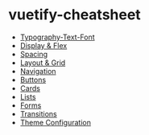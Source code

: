# vuetify-cheatsheet

- [Typography-Text-Font](https://github.com/Adamskoullos/vuetify-cheatsheet/blob/main/text-font-typography.md)
- [Display & Flex](https://github.com/Adamskoullos/vuetify-cheatsheet/blob/main/flex.md)
- [Spacing](https://github.com/Adamskoullos/vuetify-cheatsheet/blob/main/spacing.md)
- [Layout & Grid](https://github.com/Adamskoullos/vuetify-cheatsheet/blob/main/grid.md)
- [Navigation](https://github.com/Adamskoullos/vuetify-cheatsheet/blob/main/nav.md)
- [Buttons](https://github.com/Adamskoullos/vuetify-cheatsheet/blob/main/buttons.md)
- [Cards](https://github.com/Adamskoullos/vuetify-cheatsheet/blob/main/cards.md)
- [Lists](https://github.com/Adamskoullos/vuetify-cheatsheet/blob/main/lists.md)
- [Forms](https://github.com/Adamskoullos/vuetify-cheatsheet/blob/main/forms.md)
- [Transitions]()
- [Theme Configuration]()
